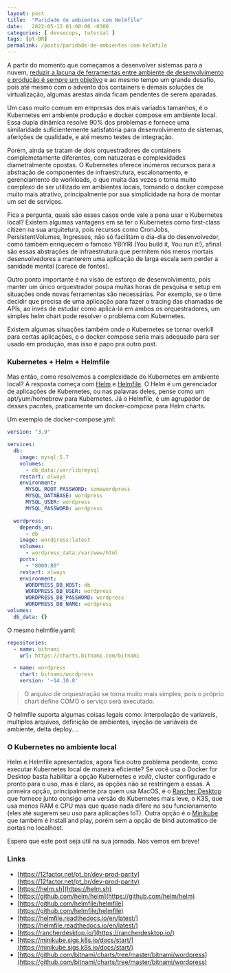 ```yaml
---
layout: post
title:  "Paridade de ambientes com Helmfile"
date:   2022-05-13 01:00:00 -0300
categories: [ devsecops, tutorial ]
tags: [pt-BR]
permalink: /posts/paridade-de-ambientes-com-helmfile
---
```


A partir do momento que começamos a desenvolver sistemas para a nuvem, [reduzir a lacuna de ferramentas entre ambiente de desenvolvimento e produção é sempre um objetivo](https://12factor.net/pt_br/dev-prod-parity) e ao mesmo tempo um grande desafio, pois até mesmo com o advento dos containers e demais soluções de virtualização, algumas arestas ainda ficam pendentes de serem aparadas.

Um caso muito comum em empresas dos mais variados tamanhos, é o Kubernetes em ambiente produção e docker compose em ambiente local. Essa dupla dinâmica resolve 90% dos problemas e fornece uma similaridade suficientemente satisfatória para desenvolvimento de sistemas, aferições de qualidade, e até mesmo testes de integração.

Porém, ainda se tratam de dois orquestradores de containers complemetamente diferentes, com natuzeras e complexidades diametralmente opostas. O Kubernetes oferece inúmeros recursos para a abstração de componentes de infraestrutura, escalonamento, e gerenciamento de workloads, o que muita das vezes o torna muito complexo de ser utilizado em ambientes locais, tornando o docker compose muito mais atrativo, principalmente por sua simplicidade na hora de montar um set de serviços. 

Fica a pergunta, quais são esses casos onde vale a pena usar o Kubernetes local? Existem algumas vantagens em se ter o Kubernetes como first-class citizen na sua arquitetura, pois recursos como CronJobs, PersistentVolumes, Ingresses, não só facilitam o dia-dia do desenvolvedor, como também enriquecem o famoso YBIYRI (You build it, You run it!), afinal são essas abstrações de infraestrutura que permitem nós meros mortais desenvolvedores a manterem uma aplicação de larga escala sem perder a sanidade mental (carece de fontes).

Outro ponto importante é na visão de esforço de desenvolvimento, pois manter um único orquestrador poupa muitas horas de pesquisa e setup em situações onde novas ferramentas são necessárias. Por exemplo, se o time decidir que precisa de uma aplicação para fazer o tracing das chamadas de APIs, ao invés de estudar como aplicá-la em ambos os orquestradores, um simples helm chart pode resolver o problema com Kubernetes.

Existem algumas situações também onde o Kubernetes se tornar overkill para certas aplicações, e o docker compose seria mais adequado para ser usado em produção, mas isso é papo pra outro post.

### Kubernetes + Helm + Helmfile

Mas então, como resolvemos a complexidade do Kubernetes em ambiente local? A resposta começa com [Helm](https://helm.sh) e [Helmfile](https://github.com/helmfile/helmfile). O Helm é um gerenciador de aplicações de Kubernetes, ou nas palavras deles, pense como um apt/yum/homebrew para Kubernetes. Já o Helmfile, é um agrupador de desses pacotes, praticamente um docker-compose para Helm charts.

Um exemplo de docker-compose.yml:

```yaml
version: "3.9"

services:
  db:
    image: mysql:5.7
    volumes:
      - db_data:/var/lib/mysql
    restart: always
    environment:
      MYSQL_ROOT_PASSWORD: somewordpress
      MYSQL_DATABASE: wordpress
      MYSQL_USER: wordpress
      MYSQL_PASSWORD: wordpress

  wordpress:
    depends_on:
      - db
    image: wordpress:latest
    volumes:
      - wordpress_data:/var/www/html
    ports:
      - "8000:80"
    restart: always
    environment:
      WORDPRESS_DB_HOST: db
      WORDPRESS_DB_USER: wordpress
      WORDPRESS_DB_PASSWORD: wordpress
      WORDPRESS_DB_NAME: wordpress
volumes:
  db_data: {}
```

O mesmo helmfile.yaml:

```yaml
repositories:
  - name: bitnami
    url: https://charts.bitnami.com/bitnami

  - name: wordpress
    chart: bitnami/wordpress
    version: '~14.10.8'
```

> O arquivo de orquestração se torna muito mais simples, pois o próprio chart define COMO o serviço será executado.

O helmfile suporta algumas coisas legais como: interpolação de variaveis, multiplos arquivos, definição de ambientes, injeção de variáveis de ambiente, delta deploy….

### O Kubernetes no ambiente local

Helm e Helmfile apresentados, agora fica outro problema pendente, como executar Kubernetes local de maneira eficiente? Se você usa o Docker for Desktop basta habilitar a opção Kubernetes e *voilà*, cluster configurado e pronto para o uso, mas é claro, as opções não se restringem a essas. A primeira opção, principalmente pra quem usa MacOS, é o [Rancher Desktop](https://rancherdesktop.io/)  que fornece junto consigo uma versão do Kubernetes mais leve, o K3S, que usa menos RAM e CPU mas que quase nada difere no seu funcionamento (eles até sugerem seu uso para aplicações IoT). Outra opção é o [Minikube](https://minikube.sigs.k8s.io/docs/start/) que também é install and play, porém sem a opção de bind automatico de portas no localhost.

Espero que este post seja útil na sua jornada. Nos vemos em breve!

### Links

- [https://12factor.net/pt_br/dev-prod-parity](https://12factor.net/pt_br/dev-prod-parity)
- [https://helm.sh](https://helm.sh)
- [https://github.com/helm/helm](https://github.com/helm/helm)
- [https://github.com/helmfile/helmfile](https://github.com/helmfile/helmfile)
- [https://helmfile.readthedocs.io/en/latest/](https://helmfile.readthedocs.io/en/latest/)
- [https://rancherdesktop.io/](https://rancherdesktop.io/)
- [https://minikube.sigs.k8s.io/docs/start/](https://minikube.sigs.k8s.io/docs/start/)
- [https://github.com/bitnami/charts/tree/master/bitnami/wordpress](https://github.com/bitnami/charts/tree/master/bitnami/wordpress)
